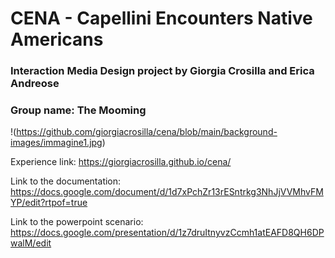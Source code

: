 # CENA - Capellini Encounters Native Americans

### Interaction Media Design project by Giorgia Crosilla and Erica Andreose
### Group name: The Mooming

!(https://github.com/giorgiacrosilla/cena/blob/main/background-images/immagine1.jpg)

Experience link: https://giorgiacrosilla.github.io/cena/

Link to the documentation: https://docs.google.com/document/d/1d7xPchZr13rESntrkg3NhJjVVMhvFMYP/edit?rtpof=true

Link to the powerpoint scenario: https://docs.google.com/presentation/d/1z7druItnyvzCcmh1atEAFD8QH6DPwalM/edit
